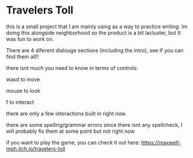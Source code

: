 # Travelers Toll
 
this is a small project that I am mainly using as a way to practice writing. Im doing this alongside neighborhood so the product is a bit lacluster, but It was fun to work on.

There are 4 diferent dialouge sections (including the intro), see if you can find them all!!

there isnt much you need to know in terms of controls:

wasd to move

mouse to look

f to interact

there are only a few interactions built in right now.

there are some spelling/grammar errors since there isnt any spellcheck, I will probably fix them at some point but not right now

if you want to play the game, you can check it out here: https://maxwell-mph.itch.io/travelers-toll
